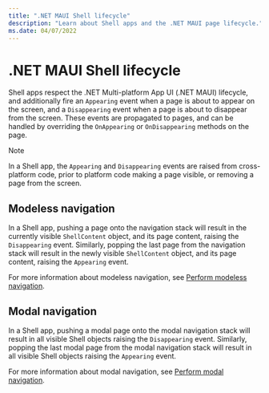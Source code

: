```yaml
---
title: ".NET MAUI Shell lifecycle"
description: "Learn about Shell apps and the .NET MAUI page lifecycle."
ms.date: 04/07/2022
---
```


# .NET MAUI Shell lifecycle

Shell apps respect the .NET Multi-platform App UI (.NET MAUI) lifecycle, and additionally fire an `Appearing` event when a page is about to appear on the screen, and a `Disappearing` event when a page is about to disappear from the screen. These events are propagated to pages, and can be handled by overriding the `OnAppearing` or `OnDisappearing` methods on the page.

> [!NOTE]
> In a Shell app, the `Appearing` and `Disappearing` events are raised from cross-platform code, prior to platform code making a page visible, or removing a page from the screen.

## Modeless navigation

In a Shell app, pushing a page onto the navigation stack will result in the currently visible `ShellContent` object, and its page content, raising the `Disappearing` event. Similarly, popping the last page from the navigation stack will result in the newly visible `ShellContent` object, and its page content, raising the `Appearing` event.

For more information about modeless navigation, see [Perform modeless navigation](~/user-interface/pages/navigationpage.md#perform-modeless-navigation).

## Modal navigation

In a Shell app, pushing a modal page onto the modal navigation stack will result in all visible Shell objects raising the `Disappearing` event. Similarly, popping the last modal page from the modal navigation stack will result in all visible Shell objects raising the `Appearing` event.

For more information about modal navigation, see [Perform modal navigation](~/user-interface/pages/navigationpage.md#perform-modal-navigation).
